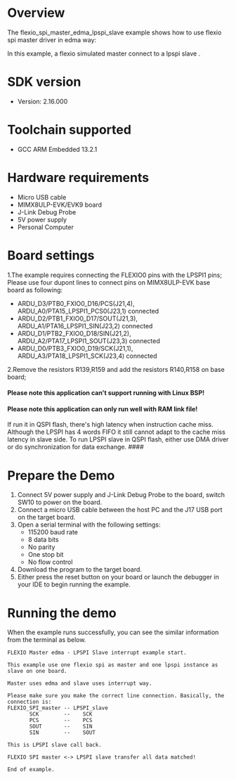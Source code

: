 Overview
========
The flexio_spi_master_edma_lpspi_slave example shows how to use flexio spi master driver in edma way:

In this example, a flexio simulated master connect to a lpspi slave .



SDK version
===========
- Version: 2.16.000

Toolchain supported
===================
- GCC ARM Embedded  13.2.1

Hardware requirements
=====================
- Micro USB cable
- MIMX8ULP-EVK/EVK9 board
- J-Link Debug Probe
- 5V power supply
- Personal Computer

Board settings
==============
1.The example requires connecting the FLEXIO0 pins with the LPSPI1 pins;
Please use four dupont lines to connect pins on MIMX8ULP-EVK base board as following:
- ARDU_D3/PTB0_FXIO0_D16/PCS(J21,4), ARDU_A0/PTA15_LPSPI1_PCS0(J23,1) connected
- ARDU_D2/PTB1_FXIO0_D17/SOUT(J21,3), ARDU_A1/PTA16_LPSPI1_SIN(J23,2) connected
- ARDU_D1/PTB2_FXIO0_D18/SIN(J21,2), ARDU_A2/PTA17_LPSPI1_SOUT(J23,3) connected
- ARDU_D0/PTB3_FXIO0_D19/SCK(J21,1), ARDU_A3/PTA18_LPSPI1_SCK(J23,4) connected

2.Remove the resistors R139,R159 and add the resistors R140,R158 on base board;

#### Please note this application can't support running with Linux BSP! ####

#### Please note this application can only run well with RAM link file!
If run it in QSPI flash, there's high latency when instruction cache miss. Although the LPSPI has
4 words FIFO it still cannot adapt to the cache miss latency in slave side. To run LPSPI slave in
QSPI flash, either use DMA driver or do synchronization for data exchange. ####

Prepare the Demo
================
1.  Connect 5V power supply and J-Link Debug Probe to the board, switch SW10 to power on the board.
2.  Connect a micro USB cable between the host PC and the J17 USB port on the target board.
3.  Open a serial terminal with the following settings:
    - 115200 baud rate
    - 8 data bits
    - No parity
    - One stop bit
    - No flow control
4.  Download the program to the target board.
5.  Either press the reset button on your board or launch the debugger in your IDE to begin running the example.

Running the demo
================
When the example runs successfully, you can see the similar information from the terminal as below.

~~~~~~~~~~~~~~~~~~~~~
FLEXIO Master edma - LPSPI Slave interrupt example start.

This example use one flexio spi as master and one lpspi instance as slave on one board.

Master uses edma and slave uses interrupt way.

Please make sure you make the correct line connection. Basically, the connection is:
FLEXIO_SPI_master -- LPSPI_slave   
       SCK        --    SCK
       PCS        --    PCS  
       SOUT       --    SIN  
       SIN        --    SOUT 

This is LPSPI slave call back.

FLEXIO SPI master <-> LPSPI slave transfer all data matched!

End of example.

~~~~~~~~~~~~~~~~~~~~~
